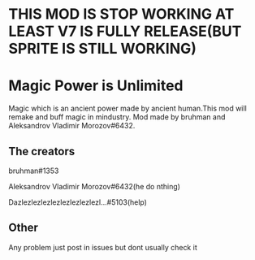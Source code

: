 # THIS MOD IS STOP WORKING AT LEAST V7 IS FULLY RELEASE(BUT SPRITE IS STILL WORKING)


# Magic Power is Unlimited
Magic which is an ancient power made by ancient human.This mod will remake and buff magic in mindustry. Mod made by bruhman and Aleksandrov Vladimir Morozov#6432.

## The creators 

bruhman#1353

Aleksandrov Vladimir Morozov#6432(he do nthing)

Dazlezlezlezlezlezlezlezlezl…#5103(help)

## Other

Any problem just post in issues but dont usually check it
